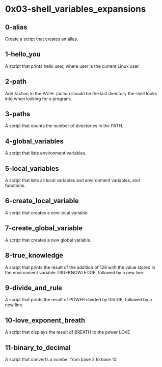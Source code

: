 # 0x03-shell_variables_expansions
## 0-alias
Create a script that creates an alias.
## 1-hello_you
A script that prints hello user, where user is the current Linux user.
## 2-path
Add /action to the PATH. /action should be the last directory the shell looks into when looking for a program.
## 3-paths
A script that counts the number of directories in the PATH.
## 4-global_variables
A script that lists environment variables.
## 5-local_variables
A script that lists all local variables and environment variables, and functions.
## 6-create_local_variable
A script that creates a new local variable.
## 7-create_global_variable
A script that creates a new global variable.
## 8-true_knowledge
A script that prints the result of the addition of 128 with the value stored in the environment variable TRUEKNOWLEDGE, followed by a new line.
## 9-divide_and_rule
A script that prints the result of POWER divided by DIVIDE, followed by a new line.
## 10-love_exponent_breath
A script that displays the result of BREATH to the power LOVE
## 11-binary_to_decimal
A script that converts a number from base 2 to base 10.

